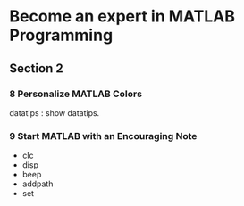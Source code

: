# Become an expert in MATLAB Programming

## Section 2

### 8 Personalize MATLAB Colors

datatips : show datatips.

### 9 Start MATLAB with an Encouraging Note

- clc
- disp
- beep
- addpath
- set